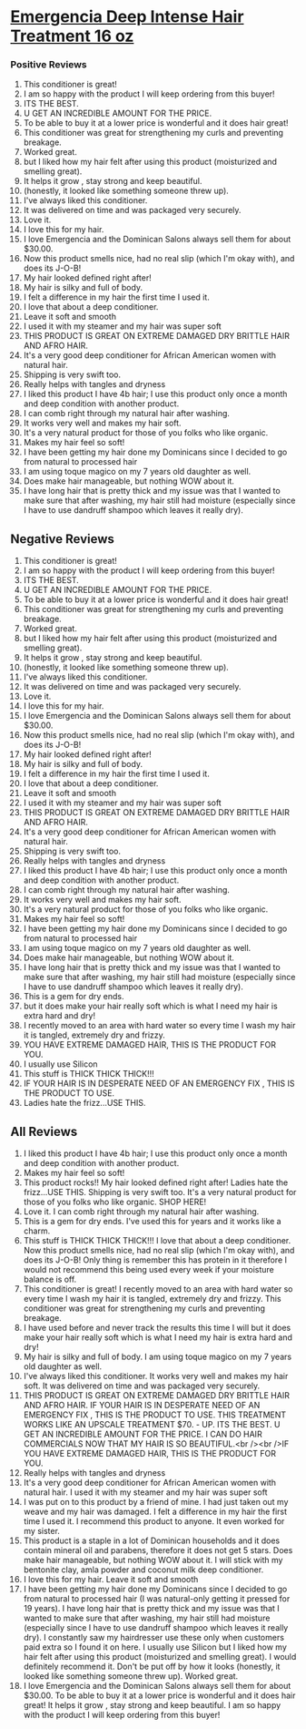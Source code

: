# [Emergencia Deep Intense Hair Treatment 16 oz](https://products.checkmycream.com/products/Emergencia-Deep-Intense-Hair-Treatment-16-oz.html)

### Positive Reviews

<ol>
      <li>This conditioner is great!</li>
      <li>I am so happy with the product I will keep ordering from this buyer!</li>
      <li>ITS THE BEST.</li>
      <li>U GET AN INCREDIBLE AMOUNT FOR THE PRICE.</li>
      <li>To be able to buy it at a lower price is wonderful and it does hair great!</li>
      <li>This conditioner was great for strengthening my curls and preventing breakage.</li>
      <li>Worked great.</li>
      <li>but I liked how my hair felt after using this product (moisturized and smelling great).</li>
      <li>It helps it grow , stay strong and keep beautiful.</li>
      <li>(honestly, it looked like something someone threw up).</li>
      <li>I&#x27;ve always liked this conditioner.  </li>
      <li>It was delivered on time and was packaged very securely.</li>
      <li>Love it.</li>
      <li>I love this for my hair.</li>
      <li>I love Emergencia and the Dominican Salons always sell them for about $30.00.</li>
      <li>Now this product smells nice, had no real slip (which I&#x27;m okay with), and does its J-O-B!</li>
      <li>My hair looked defined right after!</li>
      <li>My hair is silky and full of body.</li>
      <li>I felt a difference in my hair the first time I used it.</li>
      <li>I love that about a deep conditioner.</li>
      <li>Leave it soft and smooth</li>
      <li>I used it with my steamer and my hair was super soft</li>
      <li>THIS PRODUCT IS GREAT ON EXTREME DAMAGED DRY BRITTLE HAIR AND AFRO HAIR.</li>
      <li>It&#x27;s a very good deep conditioner for African American women with natural hair.</li>
      <li>Shipping is very swift too.</li>
      <li>Really helps with tangles and dryness</li>
      <li>I liked this product I have 4b hair; I use this product only once a month and deep condition with another product.</li>
      <li>I can comb right through my natural hair after washing.</li>
      <li>It works very well and makes my hair soft.  </li>
      <li>It&#x27;s a very natural product for those of you folks who like organic.</li>
      <li>Makes my hair feel so soft!</li>
      <li>I have been getting my hair done my Dominicans since I decided to go from natural to processed hair</li>
      <li>I am using toque magico on my 7 years old daughter as well.</li>
      <li>Does make hair manageable, but nothing WOW about it.</li>
      <li>I have long hair that is pretty thick and my issue was that I wanted to make sure that after washing, my hair still had moisture (especially since I have to use dandruff shampoo which leaves it really dry).</li>
</ol>


<h2>Negative Reviews</h2>
<ol>
<li> This conditioner is great!</li>
<li> I am so happy with the product I will keep ordering from this buyer!</li>
<li> ITS THE BEST.</li>
<li> U GET AN INCREDIBLE AMOUNT FOR THE PRICE.</li>
<li> To be able to buy it at a lower price is wonderful and it does hair great!</li>
<li> This conditioner was great for strengthening my curls and preventing breakage.</li>
<li> Worked great.</li>
<li> but I liked how my hair felt after using this product (moisturized and smelling great).</li>
<li> It helps it grow , stay strong and keep beautiful.</li>
<li> (honestly, it looked like something someone threw up).</li>
<li> I&#x27;ve always liked this conditioner.  </li>
<li> It was delivered on time and was packaged very securely.</li>
<li> Love it.</li>
<li> I love this for my hair.</li>
<li> I love Emergencia and the Dominican Salons always sell them for about $30.00.</li>
<li> Now this product smells nice, had no real slip (which I&#x27;m okay with), and does its J-O-B!</li>
<li> My hair looked defined right after!</li>
<li> My hair is silky and full of body.</li>
<li> I felt a difference in my hair the first time I used it.</li>
<li> I love that about a deep conditioner.</li>
<li> Leave it soft and smooth</li>
<li> I used it with my steamer and my hair was super soft</li>
<li> THIS PRODUCT IS GREAT ON EXTREME DAMAGED DRY BRITTLE HAIR AND AFRO HAIR.</li>
<li> It&#x27;s a very good deep conditioner for African American women with natural hair.</li>
<li> Shipping is very swift too.</li>
<li> Really helps with tangles and dryness</li>
<li> I liked this product I have 4b hair; I use this product only once a month and deep condition with another product.</li>
<li> I can comb right through my natural hair after washing.</li>
<li> It works very well and makes my hair soft.  </li>
<li> It&#x27;s a very natural product for those of you folks who like organic.</li>
<li> Makes my hair feel so soft!</li>
<li> I have been getting my hair done my Dominicans since I decided to go from natural to processed hair</li>
<li> I am using toque magico on my 7 years old daughter as well.</li>
<li> Does make hair manageable, but nothing WOW about it.</li>
<li> I have long hair that is pretty thick and my issue was that I wanted to make sure that after washing, my hair still had moisture (especially since I have to use dandruff shampoo which leaves it really dry).</li>
<li> This is a gem for dry ends.</li>
<li> but it does make your hair really soft which is what I need my hair is extra hard and dry!</li>
<li> I recently moved to an area with hard water so every time I wash my hair it is tangled, extremely dry and frizzy.</li>
<li> YOU HAVE EXTREME DAMAGED HAIR, THIS IS THE PRODUCT FOR YOU.</li>
<li> I usually use Silicon</li>
<li> This stuff is THICK THICK THICK!!!</li>
<li> IF YOUR HAIR IS IN DESPERATE NEED OF AN EMERGENCY FIX , THIS IS THE PRODUCT TO USE.</li>
<li> Ladies hate the frizz...USE THIS.  </li>
</ol>

<h2>All Reviews</h2>

<ol>
    <li> I liked this product I have 4b hair; I use this product only once a month and deep condition with another product.</li>
    <li> Makes my hair feel so soft!</li>
    <li> This product rocks!! My hair looked defined right after! Ladies hate the frizz...USE THIS.  Shipping is very swift too. It&#x27;s a very natural product for those of you folks who like organic. SHOP HERE!</li>
    <li> Love it. I can comb right through my natural hair after washing.</li>
    <li> This is a gem for dry ends. I&#x27;ve used this for years and it works like a charm.</li>
    <li> This stuff is THICK THICK THICK!!! I love that about a deep conditioner. Now this product smells nice, had no real slip (which I&#x27;m okay with), and does its J-O-B! Only thing is remember this has protein in it therefore I would not recommend this being used every week if your moisture balance is off.</li>
    <li> This conditioner is great! I recently moved to an area with hard water so every time I wash my hair it is tangled, extremely dry and frizzy. This conditioner was great for strengthening my curls and preventing breakage.</li>
    <li> I have used before and never track the results this time I will but it does make your hair really soft which is what I need my hair is extra hard and dry!</li>
    <li> My hair is silky and full of body. I am using toque magico on my 7 years old daughter as well.</li>
    <li> I&#x27;ve always liked this conditioner.  It works very well and makes my hair soft.  It was delivered on time and was packaged very securely.</li>
    <li> THIS PRODUCT IS GREAT ON EXTREME DAMAGED DRY BRITTLE HAIR AND AFRO HAIR. IF YOUR HAIR IS IN DESPERATE NEED OF AN EMERGENCY FIX , THIS IS THE PRODUCT TO USE. THIS TREATMENT WORKS LIKE AN UPSCALE TREATMENT $70. - UP. ITS THE BEST. U GET AN INCREDIBLE AMOUNT FOR THE PRICE. I CAN DO HAIR COMMERCIALS NOW THAT MY HAIR IS SO BEAUTIFUL.&lt;br /&gt;&lt;br /&gt;IF YOU HAVE EXTREME DAMAGED HAIR, THIS IS THE PRODUCT FOR YOU.</li>
    <li> Really helps with tangles and dryness</li>
    <li> It&#x27;s a very good deep conditioner for African American women with natural hair. I used it with my steamer and my hair was super soft</li>
    <li> I was put on to this product by a friend of mine. I had just taken out my weave and my hair was damaged. I felt a difference in my hair the first time I used it. I recommend this product to anyone. It even worked for my sister.</li>
    <li> This product is a staple in a lot of Dominican households and it does contain mineral oil and parabens, therefore it does not get 5 stars. Does make hair manageable, but nothing WOW about it. I will stick with my bentonite clay, amla powder and coconut milk deep conditioner.</li>
    <li> I love this for my hair. Leave it soft and smooth</li>
    <li> I have been getting my hair done my Dominicans since I decided to go from natural to processed hair (I was natural-only getting it pressed for 19 years). I have long hair that is pretty thick and my issue was that I wanted to make sure that after washing, my hair still had moisture (especially since I have to use dandruff shampoo which leaves it really dry). I constantly saw my hairdresser use these only when customers paid extra so I found it on here. I usually use Silicon but I liked how my hair felt after using this product (moisturized and smelling great). I would definitely recommend it. Don&#x27;t be put off by how it looks (honestly, it looked like something someone threw up). Worked great.</li>
    <li> I love Emergencia and the Dominican Salons always sell them for about $30.00. To be able to buy it at a lower price is wonderful and it does hair great! It helps it grow , stay strong and keep beautiful. I am so happy with the product I will keep ordering from this buyer!</li>
</ol>




